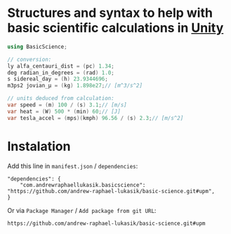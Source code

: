 # Structures and syntax to help with basic scientific calculations in [Unity](http://unity.com/)

```csharp
using BasicScience;

// conversion:
ly alfa_centauri_dist = (pc) 1.34;
deg radian_in_degrees = (rad) 1.0;
s sidereal_day = (h) 23.9344696;
m3ps2 jovian_μ = (kg) 1.898e27;// [m^3/s^2]

// units deduced from calculation:
var speed = (m) 100 / (s) 3.1;// [m/s]
var heat = (W) 500 * (min) 60;// [J]
var tesla_accel = (mps)(kmph) 96.56 / (s) 2.3;// [m/s^2]
```

# Instalation
Add this line in `manifest.json` / `dependencies`:
```
"dependencies": {
    "com.andrewraphaellukasik.basicscience": "https://github.com/andrew-raphael-lukasik/basic-science.git#upm",
}
```

Or via `Package Manager` / `Add package from git URL`:
```
https://github.com/andrew-raphael-lukasik/basic-science.git#upm
```
